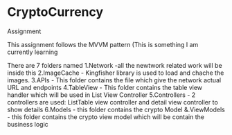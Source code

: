 # CryptoCurrency
Assignment

This assignment follows the MVVM pattern (This is something I am currently learning

There are 7 folders named 
1.Network -all the newtwork related work will be inside this 
2.ImageCache - Kingfisher library is used to load and chache the images.
3.APIs - This folder contains the file which give the network actual URL and endpoints
4.TableView - This folder contains the table view handler which will be used in List View Controller
5.Controllers - 2 controllers are used: ListTable view controller and detail view controller to show details
6.Models - this folder contains the crypto Model 
&.ViewModels - this folder contains the crypto view model which will be contain the business logic 
